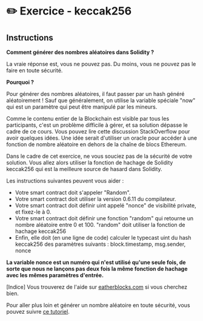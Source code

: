 # ✏️ Exercice - keccak256

## Instructions

**Comment générer des nombres aléatoires dans Solidity ?**

La vraie réponse est, vous ne pouvez pas. Du moins, vous ne pouvez pas le faire en toute sécurité.

**Pourquoi ?**

Pour générer des nombres aléatoires, il faut passer par un hash généré aléatoirement ! Sauf que généralement, on utilise la variable spéciale "now" qui est un paramètre qui peut être manipulé par les mineurs. 

Comme le contenu entier de la Blockchain est visible par tous les participants, c'est un problème difficile à gérer, et sa solution dépasse le cadre de ce cours. Vous pouvez lire cette discussion StackOverflow pour avoir quelques idées. Une idée serait d'utiliser un oracle pour accéder à une fonction de nombre aléatoire en dehors de la chaîne de blocs Ethereum.

Dans le cadre de cet exercice, ne vous souciez pas de la sécurité de votre solution. Vous allez alors utiliser la fonction de hachage de Solidity keccak256 qui est la meilleure source de hasard dans Solidity.

Les instructions suivantes peuvent vous aider :

- Votre smart contract doit s'appeler "Random".
- Votre smart contract doit utiliser la version 0.6.11 du compilateur.
- Votre smart contract doit définir uint appelé "nonce" de visibilité private, et fixez-le à 0.
- Votre smart contract doit définir une fonction "random" qui retourne un nombre aléatoire entre 0 et 100. "random" doit utiliser la fonction de hachage keccak256
- Enfin, elle doit (en une ligne de code) calculer le typecast uint du hash keccak256 des paramètres suivants : block.timestamp, msg.sender, nonce

**La variable nonce est un numéro qui n'est utilisé qu'une seule fois, de sorte que nous ne lançons pas deux fois la même fonction de hachage avec les mêmes paramètres d'entrée.**

[Indice] Vous trouverez de l'aide sur [eatherblocks.com](https://eattheblocks.com/) si vous cherchez bien.

Pour aller plus loin et générer un nombre aléatoire en toute sécurité, vous pouvez suivre [ce tutoriel](https://medium.com/coinmonks/how-to-generate-random-numbers-on-ethereum-using-vrf-8250839dd9e2).
